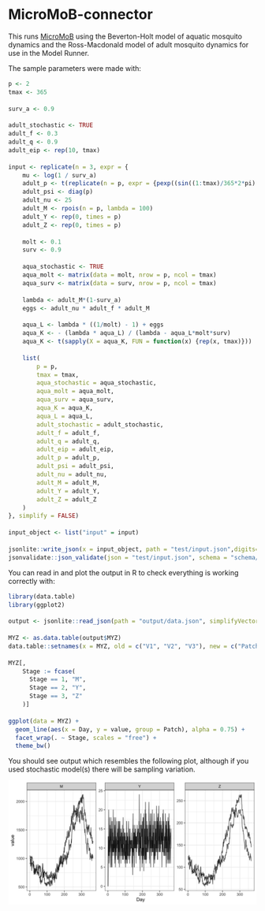 # MicroMoB-connector

This runs [MicroMoB](https://github.com/dd-harp/MicroMoB) using the Beverton-Holt
model of aquatic mosquito dynamics and the Ross-Macdonald model of adult mosquito
dynamics for use in the Model Runner.

The sample parameters were made with:

```R
p <- 2
tmax <- 365

surv_a <- 0.9

adult_stochastic <- TRUE
adult_f <- 0.3
adult_q <- 0.9
adult_eip <- rep(10, tmax)

input <- replicate(n = 3, expr = {
    mu <- log(1 / surv_a)
    adult_p <- t(replicate(n = p, expr = {pexp((sin((1:tmax)/365*2*pi) + 2)/2 * mu, lower.tail = FALSE)}))
    adult_psi <- diag(p)
    adult_nu <- 25
    adult_M <- rpois(n = p, lambda = 100)
    adult_Y <- rep(0, times = p)
    adult_Z <- rep(0, times = p)
    
    molt <- 0.1
    surv <- 0.9
    
    aqua_stochastic <- TRUE
    aqua_molt <- matrix(data = molt, nrow = p, ncol = tmax)
    aqua_surv <- matrix(data = surv, nrow = p, ncol = tmax)
    
    lambda <- adult_M*(1-surv_a)
    eggs <- adult_nu * adult_f * adult_M
    
    aqua_L <- lambda * ((1/molt) - 1) + eggs
    aqua_K <- - (lambda * aqua_L) / (lambda - aqua_L*molt*surv)
    aqua_K <- t(sapply(X = aqua_K, FUN = function(x) {rep(x, tmax)}))
    
    list(
        p = p,
        tmax = tmax,
        aqua_stochastic = aqua_stochastic,
        aqua_molt = aqua_molt,
        aqua_surv = aqua_surv,
        aqua_K = aqua_K,
        aqua_L = aqua_L,
        adult_stochastic = adult_stochastic,
        adult_f = adult_f,
        adult_q = adult_q,
        adult_eip = adult_eip,
        adult_p = adult_p,
        adult_psi = adult_psi,
        adult_nu = adult_nu,
        adult_M = adult_M,
        adult_Y = adult_Y,
        adult_Z = adult_Z
    )
}, simplify = FALSE)

input_object <- list("input" = input)

jsonlite::write_json(x = input_object, path = "test/input.json",digits=17,pretty=TRUE)
jsonvalidate::json_validate(json = "test/input.json", schema = "schema/input.json")
```

You can read in and plot the output in R to check everything is working correctly with:

```R
library(data.table)
library(ggplot2)

output <- jsonlite::read_json(path = "output/data.json", simplifyVector = TRUE)

MYZ <- as.data.table(output$MYZ)
data.table::setnames(x = MYZ, old = c("V1", "V2", "V3"), new = c("Patch", "Day", "Stage"))

MYZ[,
    Stage := fcase(
      Stage == 1, "M",
      Stage == 2, "Y",
      Stage == 3, "Z"
    )]

ggplot(data = MYZ) +
  geom_line(aes(x = Day, y = value, group = Patch), alpha = 0.75) +
  facet_wrap(. ~ Stage, scales = "free") +
  theme_bw()
```

You should see output which resembles the following plot, although if you used stochastic
model(s) there will be sampling variation.

![](figs/output.png)
